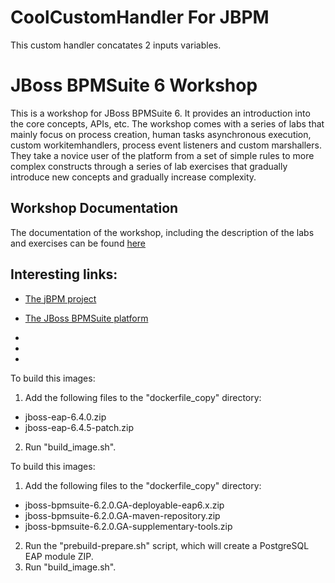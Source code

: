 # CoolCustomHandler For JBPM

This custom handler concatates 2 inputs variables.
# JBoss BPMSuite 6 Workshop

This is a workshop for JBoss BPMSuite 6. It provides an introduction into the core concepts, APIs, etc. The workshop comes with a series of labs that mainly focus on process creation, human tasks
asynchronous execution, custom workitemhandlers, process event listeners and custom marshallers. They take a novice user of the platform from a set of simple rules to more complex constructs through a series of lab exercises that gradually introduce new concepts and gradually increase complexity.

## Workshop Documentation
The documentation of the workshop, including the description of the labs and exercises can be found [here](docs/jbpm-6-workshop.adoc)

## Interesting links:
* [The jBPM project](http://www.jbpm.org)
* [The JBoss BPMSuite platform](http://www.redhat.com/en/technologies/jboss-middleware/bpm)

*
*
*
To build this images:
1) Add the following files to the "dockerfile_copy" directory:
- jboss-eap-6.4.0.zip
- jboss-eap-6.4.5-patch.zip
2) Run "build_image.sh".

To build this images:
1) Add the following files to the "dockerfile_copy" directory:
- jboss-bpmsuite-6.2.0.GA-deployable-eap6.x.zip
- jboss-bpmsuite-6.2.0.GA-maven-repository.zip
- jboss-bpmsuite-6.2.0.GA-supplementary-tools.zip
2) Run the "prebuild-prepare.sh" script, which will create a PostgreSQL EAP module ZIP.
3) Run "build_image.sh".

